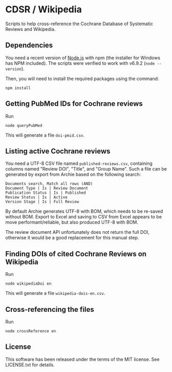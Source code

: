 CDSR / Wikipedia
================

Scripts to help cross-reference the Cochrane Database of Systematic Reviews and Wikipedia.

Dependencies
------------

You need a recent version of [Node.js](https://nodejs.org/) with npm (the installer for Windows has NPM included). The scripts were verified to work with v6.9.2 (`node --version`).

Then, you will need to install the required packages using the command:

```
npm install
```

Getting PubMed IDs for Cochrane reviews
---------------------------------------

Run

```
node queryPubMed
```

This will generate a file `doi-pmid.csv`.

Listing active Cochrane reviews
-------------------------------

You need a UTF-8 CSV file named `published-reviews.csv`, containing columns named "Review DOI", "Title", and "Group Name". Such a file can be generated by export from Archie based on the following search:

```
Documents search, Match all rows (AND)
Document Type | Is | Review Document
Publication Status | Is | Published
Review Status | Is | Active
Version Stage | Is | Full Review
```

By default Archie generates UTF-8 with BOM, which needs to be re-saved without BOM. Export to Excel and saving to CSV from Excel appears to be move performant/reliable, but also produced UTF-8 with BOM.

The review document API unfortunately does not return the full DOI, otherwise it would be a good replacement for this manual step.

Finding DOIs of cited Cochrane Reviews on Wikipedia
---------------------------------------------------

Run

```
node wikipediaDoi en
```

This will generate a file `wikipedia-dois-en.csv`.

Cross-referencing the files
---------------------------

Run

```
node crossReference en
```

License
-------

This software has been released under the terms of the MIT license. See LICENSE.txt for details.